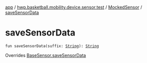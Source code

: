 [app](../../index.md) / [hwp.basketball.mobility.device.sensor.test](../index.md) / [MockedSensor](index.md) / [saveSensorData](.)

# saveSensorData

`fun saveSensorData(suffix: `[`String`](https://kotlinlang.org/api/latest/jvm/stdlib/kotlin/-string/index.html)`): `[`String`](https://kotlinlang.org/api/latest/jvm/stdlib/kotlin/-string/index.html)

Overrides [BaseSensor.saveSensorData](../../hwp.basketball.mobility.device.sensor/-base-sensor/save-sensor-data.md)

